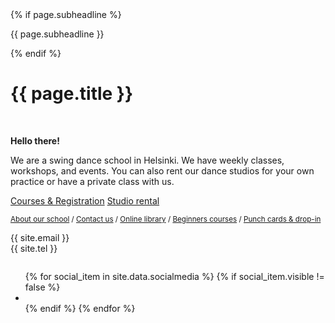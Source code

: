 <div itemprop="name">
  <div class="medium-10 xlarge-7 text-right">
  {% if page.subheadline %}<p class="subheadline">{{ page.subheadline }}</p>{% endif %}
  </div>
  <h1>{{ page.title }}</h1>
</div>

<div class="medium-10 xlarge-8" markdown="1">

&nbsp;

**Hello there!**

We are a swing dance school in Helsinki. We have weekly classes, workshops, and events. You can also rent our dance studios for your own practice or have a private class with us.

</div>

<div class="button-group t30">
  <a href="/courses" class="button">Courses & Registration</a>
  <a href="/studio-rental" class="button secondary">Studio rental</a>
</div>
<p class="t-15">
  <small>
    <a href="/about-us" class="secondary">About our school</a> / 
    <a href="/contact" class="secondary">Contact us</a> / 
    <a href="https://library.blackpepperswing.com/" target="_blank" class="secondary">Online library</a> / 
    <a href="/courses-for-beginners" class="secondary">Beginners courses</a> / 
    <a href="/punch-cards" class="secondary">Punch cards & drop-in</a>
  </small>
</p>

<p class="text-center t30">
  {{ site.email }}<br>
  {{ site.tel }}
</p>

<div class="text-center t15">
  <ul class="inline-list social-icons" style="display: inline-block;">
    {% for social_item in site.data.socialmedia %}
    {% if social_item.visible != false %}
    <li><a href="{{ social_item.url }}" target="_blank" class="{{ social_item.class }}" title="{{ social_item.title }}"></a></li>
    {% endif %}
    {% endfor %}
  </ul>
</div>
